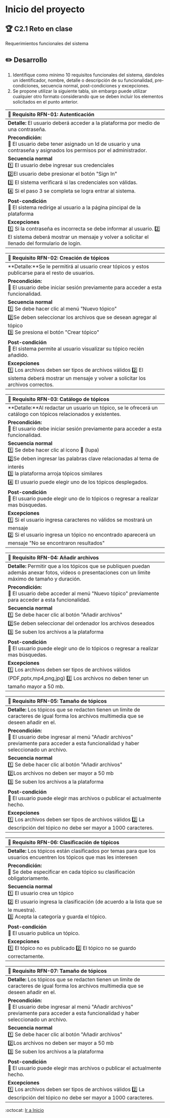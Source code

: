 # Inicio del proyecto

## :trophy: C2.1 Reto en clase

Requerimientos funcionales del sistema

## :pencil2: Desarrollo

1. Identifique como mínimo 10 requisitos funcionales del sistema, dándoles un identificador, nombre, detalle o descripción de su funcionalidad, pre-condiciones, secuencia normal, post-condiciones y excepciones.
2. Se propone utilizar la siguiente tabla, sin embargo puede utilizar cualquier otro formato considerando que se deben incluir los elementos solicitados en el punto anterior.


|📁 **Requisito RFN-01: Autenticación**  |
|:----|
| **Detalle:** El usuario deberá acceder a la plataforma por medio de una contraseña. <br> 
|**Precondición:** <br> :closed_book: El usuario debe tener asignado un Id de usuario y una contraseña y asignados los permisos por el administrador. <br>  |
|**Secuencia normal** <br> :one: El usuario debe ingresar sus credenciales <br> :two:El usuario debe presionar el botón "Sign In" <br> :three: El sistema verificará si las credenciales son válidas. <br> :four: Si el paso 3 se completa se logra entrar al sistema.<br>
|**Post-condición** <br> :closed_book: El sistema redirige al usuario a la página pincipal de la plataforma
|**Excepciones** <br> :one: Si la contraseña es incorrecta se debe informar al usuario. :two: El sistema deberá mostrar un mensaje y volver a solicitar el llenado del formulario de login. <br>  |

|📁 **Requisito RFN-02: Creación de tópicos**  |
|:----|
| **Detalle:**Se le permitirá al usuario crear tópicos y estos publicarse para el resto de usuarios. <br> 
|**Precondición:** <br> :closed_book: El usuario debe iniciar sesión previamente para acceder a esta funcionalidad. <br>  |
|**Secuencia normal** <br> :one: Se debe hacer clic al menú "Nuevo tópico"  <br> :two:Se deben seleccionar los archivos que se desean agregar al tópico  <br> :three: Se presiona el botón "Crear tópico" <br>
|**Post-condición** <br> :closed_book: El sistema permite al usuario visualizar su tópico recién añadido.
|**Excepciones** <br> :one: Los archivos deben ser tipos de archivos válidos :two: El sistema deberá mostrar un mensaje y volver a solicitar los archivos correctos. <br>  |

|📁 **Requisito RFN-03: Catálogo de tópicos**  |
|:----|
| **Detalle:**Al redactar un usuario un tópico, se le ofrecerá un catálogo con tópicos relacionados y existentes. <br> 
|**Precondición:** <br> :closed_book: El usuario debe iniciar sesión previamente para acceder a esta funcionalidad. <br>  |
|**Secuencia normal** <br> :one: Se debe hacer clic al icono :mag_right: (lupa)  <br> :two:Se deben ingresar las palabras clave relacionadas al tema de interés  <br> :three: la plataforma arroja tópicos similares <br> :four: El usuario puede elegir uno de los tópicos desplegados. <br>
|**Post-condición** <br> :closed_book: El usuario puede elegir uno de lo tópicos o regresar a realizar mas búsquedas.
|**Excepciones** <br> :one: Si el usuario ingresa caracteres no válidos se mostrará un mensaje <br> :two: Si el usuario ingresa un tópico no encontrado aparecerá un mensaje "No se encontraron resultados" <br>  |

|📁 **Requisito RFN-04: Añadir archivos**  |
|:----|
| **Detalle:** Permitir que a los tópicos que se publiquen puedan además anexar fotos, videos o presentaciones con un limite máximo de tamaño y duración. <br> 
|**Precondición:** <br> :closed_book: El usuario debe acceder al menú "Nuevo tópico" previamente para acceder a esta funcionalidad. <br>  |
|**Secuencia normal** <br> :one: Se debe hacer clic al botón "Añadir archivos"  <br> :two:Se deben seleccionar del ordenador los archivos deseados  <br> :three: Se suben los archivos a la plataforma <br>
|**Post-condición** <br> :closed_book: El usuario puede elegir uno de lo tópicos o regresar a realizar mas búsquedas.<br>
|**Excepciones** <br> :one: Los archivos deben ser tipos de archivos válidos (PDF,pptx,mp4,png,jpg) :two: Los archivos no deben tener un tamaño mayor a 50 mb. <br>|

|📁 **Requisito RFN-05: Tamaño de tópicos**  |
|:----|
| **Detalle:** Los tópicos que se redacten tienen un limite de caracteres de igual forma los archivos multimedia que se deseen añadir en el. <br> 
|**Precondición:** <br> :closed_book: El usuario debe ingresar al menú "Añadir archivos" previamente para acceder a esta funcionalidad y haber seleccionado un archivo. <br>  |
|**Secuencia normal** <br> :one: Se debe hacer clic al botón "Añadir archivos"  <br> :two:Los archivos no deben ser mayor a 50 mb  <br> :three: Se suben los archivos a la plataforma <br>
|**Post-condición** <br> :closed_book: El usuario puede elegir mas archivos o publicar el actualmente hecho. <br>
|**Excepciones** <br> :one: Los archivos deben ser tipos de archivos válidos :two: La descripción del tópico no debe ser mayor a 1000 caracteres. <br>|

|📁 **Requisito RFN-06: Clasificación de tópicos**  |
|:----|
| **Detalle:** Los tópicos están clasificados por temas para que los usuarios encuentren los tópicos que mas les interesen <br> 
|**Precondición:** <br> :closed_book: Se debe especificar en cada tópico su clasificación obligatoriamente. <br>  |
|**Secuencia normal** <br> :one: El usuario crea un tópico  <br> :two: El usuario ingresa la clasificación (de acuerdo a la lista que se le muestra).  <br> :three: Acepta la categoría y guarda el tópico. <br>
|**Post-condición** <br> :closed_book: El usuario publica un tópico.<br>
|**Excepciones** <br> :one: El tópico no es publicado :two: El tópico no se guardo correctamente. <br>|

|📁 **Requisito RFN-07: Tamaño de tópicos**  |
|:----|
| **Detalle:** Los tópicos que se redacten tienen un limite de caracteres de igual forma los archivos multimedia que se deseen añadir en el. <br> 
|**Precondición:** <br> :closed_book: El usuario debe ingresar al menú "Añadir archivos" previamente para acceder a esta funcionalidad y haber seleccionado un archivo. <br>  |
|**Secuencia normal** <br> :one: Se debe hacer clic al botón "Añadir archivos"  <br> :two:Los archivos no deben ser mayor a 50 mb  <br> :three: Se suben los archivos a la plataforma <br>
|**Post-condición** <br> :closed_book: El usuario puede elegir mas archivos o publicar el actualmente hecho. <br>
|**Excepciones** <br> :one: Los archivos deben ser tipos de archivos válidos :two: La descripción del tópico no debe ser mayor a 1000 caracteres. <br>|

:octocat: [Ir a Inicio](https://github.com/yessi-github/AnalisisAvanzado-2021.git)